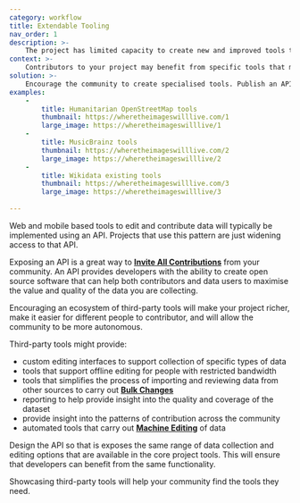 ```yaml
---
category: workflow
title: Extendable Tooling
nav_order: 1
description: >-
    The project has limited capacity to create new and improved tools to support the community
context: >-
    Contributors to your project may benefit from specific tools that make it easier for them to participate. Specialised tools might help to better **[Retrospective Reviews](/patterns/maintaining-quality/retrospective-review)** or in applying **[Bulk Changes](/patterns/workflow/bulk-changes)**, or better support people with different abilities. But your project will have limited resources to build all of these tools.
solution: >-
    Encourage the community to create specialised tools. Publish an API that exposes the editing and reviewing functionality of your project so that the community can create new tools that conform to your **[Published Policies](/patterns/project-governance/published-policies)**.
examples:
    -
        title: Humanitarian OpenStreetMap tools
        thumbnail: https://wheretheimageswilllive.com/1
        large_image: https://wheretheimageswilllive/1
    -
        title: MusicBrainz tools
        thumbnail: https://wheretheimageswilllive.com/2
        large_image: https://wheretheimageswilllive/2
    -
        title: Wikidata existing tools
        thumbnail: https://wheretheimageswilllive.com/3
        large_image: https://wheretheimageswilllive/3
    
---
```


Web and mobile based tools to edit and contribute data will typically be implemented using an API. Projects that use this pattern are just widening access to that API.

Exposing an API is a great way to **[Invite All Contributions](/patterns/encouraging-contributions/invite-all-contributions)** from your community. An API provides developers with the ability to create open source software that can help both contributors and data users to maximise the value and quality of the data you are collecting.

Encouraging an ecosystem of third-party tools will make your project richer, make it easier for different people to contributor, and will allow the community to be more autonomous.

Third-party tools might provide:

* custom editing interfaces to support collection of specific types of data
* tools that support offline editing for people with restricted bandwidth
* tools that simplifies the process of importing and reviewing data from other sources to carry out **[Bulk Changes](/patterns/workflow/bulk-changes)**
* reporting to help provide insight into the quality and coverage of the dataset
* provide insight into the patterns of contribution across the community
* automated tools that carry out **[Machine Editing](/patterns/editing/machine-editing)** of data

Design the API so that is exposes the same range of data collection and editing options that are available in the core project tools. This will ensure that developers can benefit from the same functionality.

Showcasing third-party tools will help your community find the tools they need.